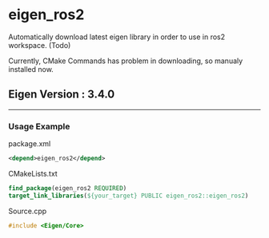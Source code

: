 # eigen_ros2
Automatically download latest eigen library in order to use in ros2 workspace. (Todo)

Currently, CMake Commands has problem in downloading, so manualy installed now.

## Eigen Version : 3.4.0
------------------------
### Usage Example

package.xml
``` xml
<depend>eigen_ros2</depend>
```

CMakeLists.txt
``` CMake
find_package(eigen_ros2 REQUIRED)
target_link_libraries(${your_target} PUBLIC eigen_ros2::eigen_ros2)
```

Source.cpp
``` cpp
#include <Eigen/Core>
```